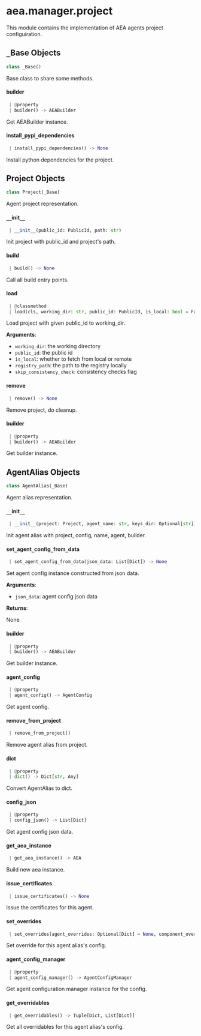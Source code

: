 <a name="aea.manager.project"></a>
# aea.manager.project

This module contains the implementation of AEA agents project configuiration.

<a name="aea.manager.project._Base"></a>
## `_`Base Objects

```python
class _Base()
```

Base class to share some methods.

<a name="aea.manager.project._Base.builder"></a>
#### builder

```python
 | @property
 | builder() -> AEABuilder
```

Get AEABuilder instance.

<a name="aea.manager.project._Base.install_pypi_dependencies"></a>
#### install`_`pypi`_`dependencies

```python
 | install_pypi_dependencies() -> None
```

Install python dependencies for the project.

<a name="aea.manager.project.Project"></a>
## Project Objects

```python
class Project(_Base)
```

Agent project representation.

<a name="aea.manager.project.Project.__init__"></a>
#### `__`init`__`

```python
 | __init__(public_id: PublicId, path: str)
```

Init project with public_id and project's path.

<a name="aea.manager.project.Project.build"></a>
#### build

```python
 | build() -> None
```

Call all build entry points.

<a name="aea.manager.project.Project.load"></a>
#### load

```python
 | @classmethod
 | load(cls, working_dir: str, public_id: PublicId, is_local: bool = False, is_restore: bool = False, registry_path: str = DEFAULT_REGISTRY_NAME, skip_consistency_check: bool = False) -> "Project"
```

Load project with given public_id to working_dir.

**Arguments**:

- `working_dir`: the working directory
- `public_id`: the public id
- `is_local`: whether to fetch from local or remote
- `registry_path`: the path to the registry locally
- `skip_consistency_check`: consistency checks flag

<a name="aea.manager.project.Project.remove"></a>
#### remove

```python
 | remove() -> None
```

Remove project, do cleanup.

<a name="aea.manager.project.Project.builder"></a>
#### builder

```python
 | @property
 | builder() -> AEABuilder
```

Get builder instance.

<a name="aea.manager.project.AgentAlias"></a>
## AgentAlias Objects

```python
class AgentAlias(_Base)
```

Agent alias representation.

<a name="aea.manager.project.AgentAlias.__init__"></a>
#### `__`init`__`

```python
 | __init__(project: Project, agent_name: str, keys_dir: Optional[str])
```

Init agent alias with project, config, name, agent, builder.

<a name="aea.manager.project.AgentAlias.set_agent_config_from_data"></a>
#### set`_`agent`_`config`_`from`_`data

```python
 | set_agent_config_from_data(json_data: List[Dict]) -> None
```

Set agent config instance constructed from json data.

**Arguments**:

- `json_data`: agent config json data

**Returns**:

None

<a name="aea.manager.project.AgentAlias.builder"></a>
#### builder

```python
 | @property
 | builder() -> AEABuilder
```

Get builder instance.

<a name="aea.manager.project.AgentAlias.agent_config"></a>
#### agent`_`config

```python
 | @property
 | agent_config() -> AgentConfig
```

Get agent config.

<a name="aea.manager.project.AgentAlias.remove_from_project"></a>
#### remove`_`from`_`project

```python
 | remove_from_project()
```

Remove agent alias from project.

<a name="aea.manager.project.AgentAlias.dict"></a>
#### dict

```python
 | @property
 | dict() -> Dict[str, Any]
```

Convert AgentAlias to dict.

<a name="aea.manager.project.AgentAlias.config_json"></a>
#### config`_`json

```python
 | @property
 | config_json() -> List[Dict]
```

Get agent config json data.

<a name="aea.manager.project.AgentAlias.get_aea_instance"></a>
#### get`_`aea`_`instance

```python
 | get_aea_instance() -> AEA
```

Build new aea instance.

<a name="aea.manager.project.AgentAlias.issue_certificates"></a>
#### issue`_`certificates

```python
 | issue_certificates() -> None
```

Issue the certificates for this agent.

<a name="aea.manager.project.AgentAlias.set_overrides"></a>
#### set`_`overrides

```python
 | set_overrides(agent_overrides: Optional[Dict] = None, component_overrides: Optional[List[Dict]] = None) -> None
```

Set override for this agent alias's config.

<a name="aea.manager.project.AgentAlias.agent_config_manager"></a>
#### agent`_`config`_`manager

```python
 | @property
 | agent_config_manager() -> AgentConfigManager
```

Get agent configuration manager instance for the config.

<a name="aea.manager.project.AgentAlias.get_overridables"></a>
#### get`_`overridables

```python
 | get_overridables() -> Tuple[Dict, List[Dict]]
```

Get all overridables for this agent alias's config.

